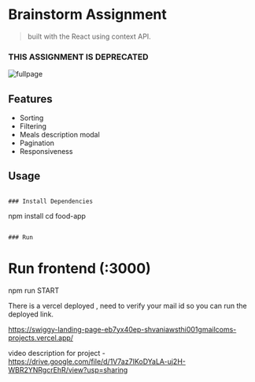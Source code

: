# Brainstorm Assignment

> built with the React using context API.

### THIS ASSIGNMENT IS DEPRECATED

![fullpage](https://github.com/shiivaniiawasthii/ShivaniAwasthi-FrontendDeveloper/assets/102580513/5e979a2e-9610-4070-b294-6a061517cb87)

## Features

- Sorting
- Filtering
- Meals description modal
- Pagination
- Responsiveness

## Usage


```

### Install Dependencies

```
npm install
cd food-app
```

### Run

```
# Run frontend (:3000)
npm run START


There is a vercel deployed , need to verify your mail id so you can run the deployed link.

https://swiggy-landing-page-eb7yx40ep-shvaniawsthi001gmailcoms-projects.vercel.app/








video description for project - https://drive.google.com/file/d/1V7az7IKoDYaLA-uj2H-WBR2YNRgcrEhR/view?usp=sharing
